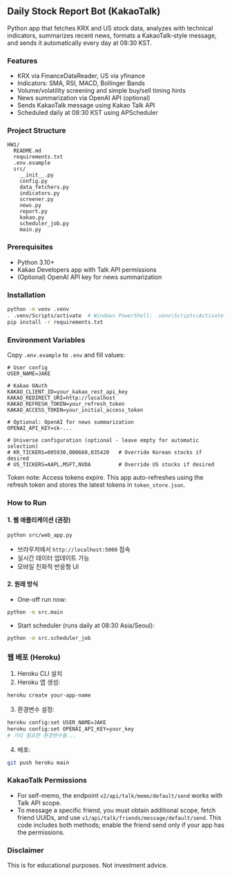 ## Daily Stock Report Bot (KakaoTalk)

Python app that fetches KRX and US stock data, analyzes with technical indicators, summarizes recent news, formats a KakaoTalk-style message, and sends it automatically every day at 08:30 KST.

### Features
- KRX via FinanceDataReader, US via yfinance
- Indicators: SMA, RSI, MACD, Bollinger Bands
- Volume/volatility screening and simple buy/sell timing hints
- News summarization via OpenAI API (optional)
- Sends KakaoTalk message using Kakao Talk API
- Scheduled daily at 08:30 KST using APScheduler

### Project Structure
```
HW1/
  README.md
  requirements.txt
  .env.example
  src/
    __init__.py
    config.py
    data_fetchers.py
    indicators.py
    screener.py
    news.py
    report.py
    kakao.py
    scheduler_job.py
    main.py
```

### Prerequisites
- Python 3.10+
- Kakao Developers app with Talk API permissions
- (Optional) OpenAI API key for news summarization

### Installation
```bash
python -m venv .venv
. .venv/Scripts/activate  # Windows PowerShell: .venv\Scripts\Activate.ps1
pip install -r requirements.txt
```

### Environment Variables
Copy `.env.example` to `.env` and fill values:
```
# User config
USER_NAME=JAKE

# Kakao OAuth
KAKAO_CLIENT_ID=your_kakao_rest_api_key
KAKAO_REDIRECT_URI=http://localhost
KAKAO_REFRESH_TOKEN=your_refresh_token
KAKAO_ACCESS_TOKEN=your_initial_access_token

# Optional: OpenAI for news summarization
OPENAI_API_KEY=sk-...

# Universe configuration (optional - leave empty for automatic selection)
# KR_TICKERS=005930,000660,035420   # Override Korean stocks if desired
# US_TICKERS=AAPL,MSFT,NVDA         # Override US stocks if desired
```

Token note: Access tokens expire. This app auto-refreshes using the refresh token and stores the latest tokens in `token_store.json`.

### How to Run

#### 1. 웹 애플리케이션 (권장)
```bash
python src/web_app.py
```
- 브라우저에서 `http://localhost:5000` 접속
- 실시간 데이터 업데이트 가능
- 모바일 친화적 반응형 UI

#### 2. 원래 방식
- One-off run now:
```bash
python -m src.main
```
- Start scheduler (runs daily at 08:30 Asia/Seoul):
```bash
python -m src.scheduler_job
```

### 웹 배포 (Heroku)
1. Heroku CLI 설치
2. Heroku 앱 생성:
```bash
heroku create your-app-name
```
3. 환경변수 설정:
```bash
heroku config:set USER_NAME=JAKE
heroku config:set OPENAI_API_KEY=your_key
# 기타 필요한 환경변수들...
```
4. 배포:
```bash
git push heroku main
```

### KakaoTalk Permissions
- For self-memo, the endpoint `v2/api/talk/memo/default/send` works with Talk API scope.
- To message a specific friend, you must obtain additional scope, fetch friend UUIDs, and use `v1/api/talk/friends/message/default/send`. This code includes both methods; enable the friend send only if your app has the permissions.

### Disclaimer
This is for educational purposes. Not investment advice.
